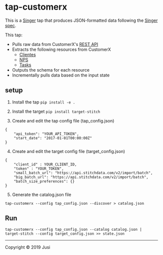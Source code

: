 # tap-customerx

This is a [Singer](https://singer.io) tap that produces JSON-formatted data following the [Singer spec](https://github.com/singer-io/getting-started/blob/master/SPEC.md).

This tap:
- Pulls raw data from CustomerX's [REST API](https://doc.api.customerx.com.br/?version=latest)
- Extracts the following resources from CustomerX
  - [Clientes](https://doc.api.customerx.com.br/?version=latest#a0803301-389b-45d5-a77b-43d413e7534b)
  - [NPS](https://doc.api.customerx.com.br/?version=latest#4655df85-aae7-47c8-a7d4-4def0494c956)
  - [Tasks](https://doc.api.customerx.com.br/?version=latest#a5412030-4ace-4ded-8e90-95ccc4f1725b)
- Outputs the schema for each resource
- Incrementally pulls data based on the input state

## setup

1. Install the tap
`pip install -e .`

2. Install the target
`pip install target-stitch`

3. Create and edit the tap config file (tap_config.json)
```
{
    "api_token": "YOUR_API_TOKEN",
    "start_date": "2017-01-01T00:00:00Z"
}
```

4. Create and edit the target config file (target_config.json)
```
{
    "client_id" : YOUR_CLIENT_ID,
    "token" : "YOUR_TOKEN",
    "small_batch_url": "https://api.stitchdata.com/v2/import/batch",
    "big_batch_url": "https://api.stitchdata.com/v2/import/batch",
    "batch_size_preferences": {}
}
```

5. Generate the catalog.json file
```
tap-customerx --config tap_config.json --discover > catalog.json
```


## Run
`tap-customerx --config tap_config.json --catalog catalog.json | target-stitch --config target_config.json >> state.json`



---

Copyright &copy; 2019 Jusi
